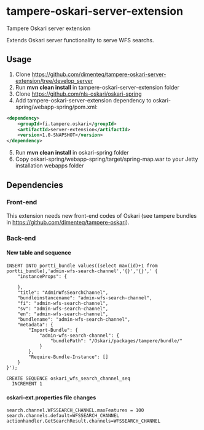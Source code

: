 # tampere-oskari-server-extension
Tampere Oskari server extension

Extends Oskari server functionality to serve WFS searchs.

## Usage

1. Clone https://github.com/dimenteq/tampere-oskari-server-extension/tree/develop_server
2. Run **mvn clean install** in tampere-oskari-server-extension folder
3. Clone https://github.com/nls-oskari/oskari-spring
4. Add tampere-oskari-server-extension dependency to oskari-spring/webapp-spring/pom.xml: 
```Xml
<dependency>
    <groupId>fi.tampere.oskari</groupId>
    <artifactId>server-extension</artifactId>
    <version>1.0-SNAPSHOT</version>
</dependency>
```
5. Run **mvn clean install** in oskari-spring folder
6. Copy oskari-spring/webapp-spring/target/spring-map.war to your Jetty installation webapps folder

## Dependencies

### Front-end
This extension needs new front-end codes of Oskari (see tampere bundles in https://github.com/dimenteq/tampere-oskari).

### Back-end
#### New table and sequence
```PLpgSQL
INSERT INTO portti_bundle values((select max(id)+1 from portti_bundle),'admin-wfs-search-channel','{}','{}',' {
	"instanceProps": {
		
	},
	"title": "AdminWfsSearchChannel",
	"bundleinstancename": "admin-wfs-search-channel",
	"fi": "admin-wfs-search-channel",
	"sv": "admin-wfs-search-channel",
	"en": "admin-wfs-search-channel",
	"bundlename": "admin-wfs-search-channel",
	"metadata": {
		"Import-Bundle": {
			"admin-wfs-search-channel": {
				"bundlePath": "/Oskari/packages/tampere/bundle/"
			}
		},
		"Require-Bundle-Instance": []
	}
}');

CREATE SEQUENCE oskari_wfs_search_channel_seq
  INCREMENT 1
```
#### oskari-ext.properties file changes
```Shell
search.channel.WFSSEARCH_CHANNEL.maxFeatures = 100
search.channels.default=WFSSEARCH_CHANNEL
actionhandler.GetSearchResult.channels=WFSSEARCH_CHANNEL
```
